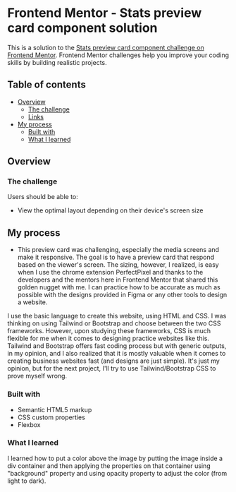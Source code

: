 # Frontend Mentor - Stats preview card component solution

This is a solution to the [Stats preview card component challenge on Frontend Mentor](https://www.frontendmentor.io/challenges/stats-preview-card-component-8JqbgoU62). Frontend Mentor challenges help you improve your coding skills by building realistic projects. 

## Table of contents

- [Overview](#overview)
  - [The challenge](#the-challenge)
  - [Links](#links)
- [My process](#my-process)
  - [Built with](#built-with)
  - [What I learned](#what-i-learned)


## Overview

### The challenge

Users should be able to:

- View the optimal layout depending on their device's screen size


## My process

- This preview card was challenging, especially the media screens and make it responsive. The goal is to have a preview card that respond based on the viewer's screen. The sizing, however, I realized, is easy when I use the chrome extension PerfectPixel and thanks to the developers and the mentors here in Frontend Mentor that shared this golden nugget with me. I can practice how to be accurate as much as possible with the designs provided in Figma or any other tools to design a website. 

I use the basic language to create this website, using HTML and CSS. I was thinking on using Tailwind or Bootstrap and choose between the two CSS frameworks. However, upon studying these frameworks, CSS is much flexible for me when it comes to designing practice websites like this. Tailwind and Bootstrap offers fast coding process but with generic outputs, in my opinion, and I also realized that it is mostly valuable when it comes to creating business websites fast (and designs are just simple). It's just my opinion, but for the next project, I'll try to use Tailwind/Bootstrap CSS to prove myself wrong.

### Built with

- Semantic HTML5 markup
- CSS custom properties
- Flexbox


### What I learned

I learned how to put a color above the image by putting the image inside a div container and then applying the properties on that container using "background" property and using opacity property to adjust the color (from light to dark).
